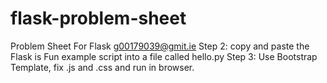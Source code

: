 # flask-problem-sheet
Problem Sheet For Flask g00179039@gmit.ie
Step 2: copy and paste the Flask is Fun example script into a file called
hello.py
Step 3: Use Bootstrap Template, fix .js and .css and run in browser.
